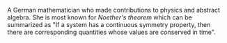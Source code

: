 A German mathematician who made contributions to physics and abstract algebra.
She is most known for *Noether's theorem* which can be summarized as "If a
system has a continuous symmetry property, then there are corresponding
quantities whose values are conserved in time".
